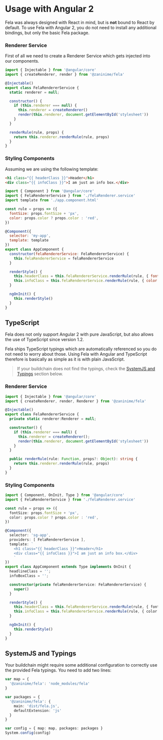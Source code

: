 # Usage with Angular 2
Fela was always designed with React in mind, but is **not** bound to React by default.
To use Fela with Angular 2, you do not need to install any additional bindings, but only the basic Fela package.

### Renderer Service
First of all we need to create a Renderer Service which gets injected into our components.

```javascript
import { Injectable } from '@angular/core'
import { createRenderer, render } from '@zaninime/fela'

@Injectable()
export class FelaRendererService {
  static renderer = null;

  constructor() {
    if (this.renderer === null) {
      this.renderer = createRenderer()
      render(this.renderer, document.getElementById('stylesheet'))
    }
  }

  renderRule(rule, props) {
    return this.renderer.renderRule(rule, props)
  }
}
```

### Styling Components

Assuming we are using the following template:

```HTML
<h1 class="{{ headerClass }}">Header</h1>
<div class="{{ infoClass }}">I am just an info box.</div>
```

```javascript
import { Component } from '@angular/core'
import { FelaRendererService } from './felaRenderer.service'
import template from './app.component.html'

const rule = props => ({
  fontSize: props.fontSize + 'px',
  color: props.color ? props.color : 'red',
})

@Component({
  selector: 'my-app',
  template: template
})
export class AppComponent {
  constructor(felaRendererService: FelaRendererService) {
    this.felaRendererService = felaRendererService
  }

  renderStyle() {
    this.headerClass = this.felaRendererService.renderRule(rule, { fontSize: 20 })
    this.infoClass = this.felaRendererService.renderRule(rule, { color: '#00ff00' })
  }

  ngOnInit() {
    this.renderStyle()
  }
}
```

## TypeScript
Fela does not only support Angular 2 with pure JavaScript, but also allows the use of TypeScript since version 1.2.

Fela ships TypeScript typings which are automatically referenced so you do not need to worry about those. Using Fela with Angular and TypeScript therefore is basically as simple as it is with plain JavaScript.

> If your buildchain does not find the typings, check the [SystemJS and Typings](#systemjs-and-typings) section below.

### Renderer Service
```typescript
import { Injectable } from '@angular/core'
import { createRenderer, render, Renderer } from '@zaninime/fela'

@Injectable()
export class FelaRendererService {
  private static renderer:Renderer = null;

  constructor() {
    if (this.renderer === null) {
      this.renderer = createRenderer();
      render(this.renderer, document.getElementById('stylesheet'))
    }
  }

  public renderRule(rule: Function, props?: Object): string {
    return this.renderer.renderRule(rule, props)
  }
}
```

### Styling Components

```typescript
import { Component, OnInit, Type } from '@angular/core'
import { FelaRendererService } from './felaRenderer.service'

const rule = props => ({
  fontSize: props.fontSize + 'px',
  color: props.color ? props.color : 'red',
})

@Component({
  selector: 'sg-app',
  providers: [ FelaRendererService ],
  template: `
    <h1 class="{{ headerClass }}">Header</h1>
    <div class="{{ infoClass }}">I am just an info box.</div>
    `
})
export class AppComponent extends Type implements OnInit {
  headlineClass = '';
  infoBoxClass = '';

  constructor(private felaRendererService: FelaRendererService) {
    super()
  }

  renderStyle() {
    this.headerClass = this.felaRendererService.renderRule(rule, { fontSize: 20 })
    this.infoClass = this.felaRendererService.renderRule(rule, { color: '#00ff00' })
  }

  ngOnInit() {
    this.renderStyle()
  }
}
```

## SystemJS and Typings
Your buildchain might require some additional configuration to correctly use the provided Fela typings.
You need to add two lines:
```typescript
var map = {
  '@zaninime/fela': 'node_modules/fela'
}

var packages = {
  '@zaninime/fela': {
    main: 'dist/fela.js',
    defaultExtension: 'js'
  }
}

var config = { map: map, packages: packages }
System.config(config)
```
